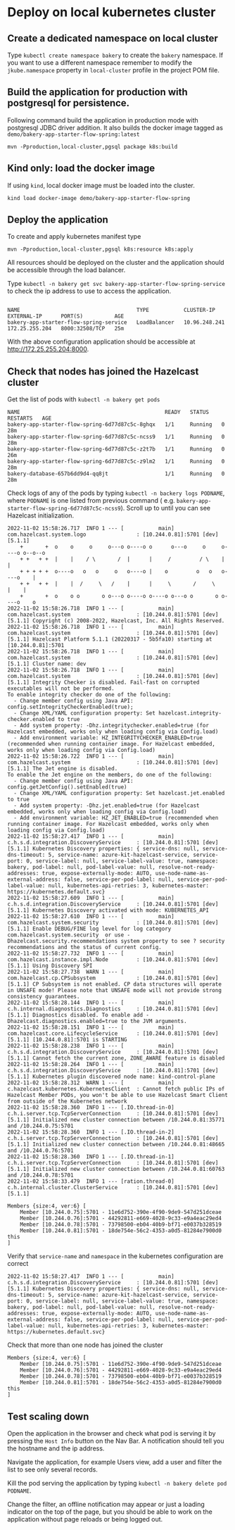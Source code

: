 # Deploy on local kubernetes cluster

## Create a dedicated namespace on local cluster

Type `kubectl create namespace bakery` to create the `bakery` namespace.
If you want to use a different namespace remember to modify
the `jkube.namespace` property in `local-cluster` profile in the project POM
file.

## Build the application for production with postgresql for persistence.

Following command build the application in production mode with postgresql JDBC
driver addition.
It also builds the docker image tagged
as `demo/bakery-app-starter-flow-spring:latest`

`mvn -Pproduction,local-cluster,pgsql package k8s:build`

## Kind only: load the docker image

If using `kind`, local docker image must be loaded into the cluster.

`kind load docker-image demo/bakery-app-starter-flow-spring`

## Deploy the application

To create and apply kubernetes manifest type

`mvn -Pproduction,local-cluster,pgsql k8s:resource k8s:apply`

All resources should be deployed on the cluster and the application should be
accessible through the load balancer.

Type `kubectl -n bakery get svc bakery-app-starter-flow-spring-service` to check
the ip address to use to access the application.

```
 
NAME                                     TYPE           CLUSTER-IP      EXTERNAL-IP      PORT(S)          AGE
bakery-app-starter-flow-spring-service   LoadBalancer   10.96.248.241   172.25.255.204   8000:32508/TCP   25m
```

With the above configuration application should be accessible
at http://172.25.255.204:8000.

## Check that nodes has joined the Hazelcast cluster

Get the list of pods with `kubectl -n bakery get pods`

```
NAME                                              READY   STATUS    RESTARTS   AGE
bakery-app-starter-flow-spring-6d77d87c5c-8ghqx   1/1     Running   0          28m
bakery-app-starter-flow-spring-6d77d87c5c-ncss9   1/1     Running   0          28m
bakery-app-starter-flow-spring-6d77d87c5c-z2t7b   1/1     Running   0          26m
bakery-app-starter-flow-spring-6d77d87c5c-z9lm2   1/1     Running   0          28m
bakery-database-657b6dd9d4-qq8jt                  1/1     Running   0          28m
```

Check logs of any of the pods by typing `kubectl -n backery logs PODNAME`,
where `PODNAME` is one listed from previous command (
e.g. `bakery-app-starter-flow-spring-6d77d87c5c-ncss9`). Scroll up to until you
can see Hazelcast initialization.

```
2022-11-02 15:58:26.717  INFO 1 --- [           main] com.hazelcast.system.logo                : [10.244.0.81]:5701 [dev] [5.1.1] 
	+       +  o    o     o     o---o o----o o      o---o     o     o----o o--o--o
	+ +   + +  |    |    / \       /  |      |     /         / \    |         |   
	+ + + + +  o----o   o   o     o   o----o |    o         o   o   o----o    |   
	+ +   + +  |    |  /     \   /    |      |     \       /     \       |    |   
	+       +  o    o o       o o---o o----o o----o o---o o       o o----o    o   
2022-11-02 15:58:26.718  INFO 1 --- [           main] com.hazelcast.system                     : [10.244.0.81]:5701 [dev] [5.1.1] Copyright (c) 2008-2022, Hazelcast, Inc. All Rights Reserved.
2022-11-02 15:58:26.718  INFO 1 --- [           main] com.hazelcast.system                     : [10.244.0.81]:5701 [dev] [5.1.1] Hazelcast Platform 5.1.1 (20220317 - 5b5fa10) starting at [10.244.0.81]:5701
2022-11-02 15:58:26.718  INFO 1 --- [           main] com.hazelcast.system                     : [10.244.0.81]:5701 [dev] [5.1.1] Cluster name: dev
2022-11-02 15:58:26.718  INFO 1 --- [           main] com.hazelcast.system                     : [10.244.0.81]:5701 [dev] [5.1.1] Integrity Checker is disabled. Fail-fast on corrupted executables will not be performed.
To enable integrity checker do one of the following: 
  - Change member config using Java API: config.setIntegrityCheckerEnabled(true);
  - Change XML/YAML configuration property: Set hazelcast.integrity-checker.enabled to true
  - Add system property: -Dhz.integritychecker.enabled=true (for Hazelcast embedded, works only when loading config via Config.load)
  - Add environment variable: HZ_INTEGRITYCHECKER_ENABLED=true (recommended when running container image. For Hazelcast embedded, works only when loading config via Config.load)
2022-11-02 15:58:26.722  INFO 1 --- [           main] com.hazelcast.system                     : [10.244.0.81]:5701 [dev] [5.1.1] The Jet engine is disabled.
To enable the Jet engine on the members, do one of the following:
  - Change member config using Java API: config.getJetConfig().setEnabled(true)
  - Change XML/YAML configuration property: Set hazelcast.jet.enabled to true
  - Add system property: -Dhz.jet.enabled=true (for Hazelcast embedded, works only when loading config via Config.load)
  - Add environment variable: HZ_JET_ENABLED=true (recommended when running container image. For Hazelcast embedded, works only when loading config via Config.load)
2022-11-02 15:58:27.417  INFO 1 --- [           main] c.h.s.d.integration.DiscoveryService     : [10.244.0.81]:5701 [dev] [5.1.1] Kubernetes Discovery properties: { service-dns: null, service-dns-timeout: 5, service-name: azure-kit-hazelcast-service, service-port: 0, service-label: null, service-label-value: true, namespace: bakery, pod-label: null, pod-label-value: null, resolve-not-ready-addresses: true, expose-externally-mode: AUTO, use-node-name-as-external-address: false, service-per-pod-label: null, service-per-pod-label-value: null, kubernetes-api-retries: 3, kubernetes-master: https://kubernetes.default.svc}
2022-11-02 15:58:27.609  INFO 1 --- [           main] c.h.s.d.integration.DiscoveryService     : [10.244.0.81]:5701 [dev] [5.1.1] Kubernetes Discovery activated with mode: KUBERNETES_API
2022-11-02 15:58:27.610  INFO 1 --- [           main] com.hazelcast.system.security            : [10.244.0.81]:5701 [dev] [5.1.1] Enable DEBUG/FINE log level for log category com.hazelcast.system.security  or use -Dhazelcast.security.recommendations system property to see ? security recommendations and the status of current config.
2022-11-02 15:58:27.732  INFO 1 --- [           main] com.hazelcast.instance.impl.Node         : [10.244.0.81]:5701 [dev] [5.1.1] Using Discovery SPI
2022-11-02 15:58:27.738  WARN 1 --- [           main] com.hazelcast.cp.CPSubsystem             : [10.244.0.81]:5701 [dev] [5.1.1] CP Subsystem is not enabled. CP data structures will operate in UNSAFE mode! Please note that UNSAFE mode will not provide strong consistency guarantees.
2022-11-02 15:58:28.144  INFO 1 --- [           main] c.h.internal.diagnostics.Diagnostics     : [10.244.0.81]:5701 [dev] [5.1.1] Diagnostics disabled. To enable add -Dhazelcast.diagnostics.enabled=true to the JVM arguments.
2022-11-02 15:58:28.151  INFO 1 --- [           main] com.hazelcast.core.LifecycleService      : [10.244.0.81]:5701 [dev] [5.1.1] [10.244.0.81]:5701 is STARTING
2022-11-02 15:58:28.238  INFO 1 --- [           main] c.h.s.d.integration.DiscoveryService     : [10.244.0.81]:5701 [dev] [5.1.1] Cannot fetch the current zone, ZONE_AWARE feature is disabled
2022-11-02 15:58:28.264  INFO 1 --- [           main] c.h.s.d.integration.DiscoveryService     : [10.244.0.81]:5701 [dev] [5.1.1] Kubernetes plugin discovered node name: kind-control-plane
2022-11-02 15:58:28.312  WARN 1 --- [           main] c.hazelcast.kubernetes.KubernetesClient  : Cannot fetch public IPs of Hazelcast Member PODs, you won't be able to use Hazelcast Smart Client from outside of the Kubernetes network
2022-11-02 15:58:28.360  INFO 1 --- [.IO.thread-in-0] c.h.i.server.tcp.TcpServerConnection     : [10.244.0.81]:5701 [dev] [5.1.1] Initialized new cluster connection between /10.244.0.81:35771 and /10.244.0.75:5701
2022-11-02 15:58:28.360  INFO 1 --- [.IO.thread-in-2] c.h.i.server.tcp.TcpServerConnection     : [10.244.0.81]:5701 [dev] [5.1.1] Initialized new cluster connection between /10.244.0.81:48665 and /10.244.0.76:5701
2022-11-02 15:58:28.360  INFO 1 --- [.IO.thread-in-1] c.h.i.server.tcp.TcpServerConnection     : [10.244.0.81]:5701 [dev] [5.1.1] Initialized new cluster connection between /10.244.0.81:60763 and /10.244.0.78:5701
2022-11-02 15:58:33.479  INFO 1 --- [ration.thread-0] c.h.internal.cluster.ClusterService      : [10.244.0.81]:5701 [dev] [5.1.1] 

Members {size:4, ver:6} [
	Member [10.244.0.75]:5701 - 11e6d752-390e-4f90-9de9-547d251dceae
	Member [10.244.0.76]:5701 - 44292811-e669-4028-9c33-e9a4eac29ed4
	Member [10.244.0.78]:5701 - 73798500-eb04-40b9-bf71-e0037b328519
	Member [10.244.0.81]:5701 - 18de754e-56c2-4353-a0d5-81284e7900d0 this
]
```

Verify that `service-name` and `namespace` in the kubernetes configuration are
correct

```
2022-11-02 15:58:27.417  INFO 1 --- [           main] c.h.s.d.integration.DiscoveryService     : [10.244.0.81]:5701 [dev] [5.1.1] Kubernetes Discovery properties: { service-dns: null, service-dns-timeout: 5, service-name: azure-kit-hazelcast-service, service-port: 0, service-label: null, service-label-value: true, namespace: bakery, pod-label: null, pod-label-value: null, resolve-not-ready-addresses: true, expose-externally-mode: AUTO, use-node-name-as-external-address: false, service-per-pod-label: null, service-per-pod-label-value: null, kubernetes-api-retries: 3, kubernetes-master: https://kubernetes.default.svc}
```

Check that more than one node has joined the cluster

```
Members {size:4, ver:6} [
	Member [10.244.0.75]:5701 - 11e6d752-390e-4f90-9de9-547d251dceae
	Member [10.244.0.76]:5701 - 44292811-e669-4028-9c33-e9a4eac29ed4
	Member [10.244.0.78]:5701 - 73798500-eb04-40b9-bf71-e0037b328519
	Member [10.244.0.81]:5701 - 18de754e-56c2-4353-a0d5-81284e7900d0 this
]
```

## Test scaling down

Open the application in the browser and check what pod is serving it by pressing
the `Host Info` button on the Nav Bar.
A notification should tell you the hostname and the ip address.

Navigate the application, for example Users view, add a user and filter the list
to see only several records.

Kill the pod serving the application by
typing `kubectl -n bakery delete pod PODNAME`.

Change the filter, an offline notification may appear or just a loading
indicator on the top of the page, but you should be able to work on the
application without page reloads or being logged out.

